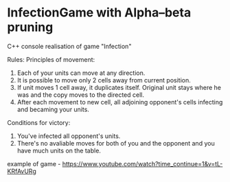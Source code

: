 # InfectionGame with Alpha–beta pruning

C++ console realisation of game "Infection"

Rules:
Principles of movement:
1. Each of your units can move at any direction.
2. It is possible to move only 2 cells away from current position.
3. If unit moves 1 cell away, it duplicates itself. Original unit stays where he was and the copy moves to the directed cell.
4. After each movement to new cell, all adjoining opponent's cells infecting and becaming your units.

Conditions for victory:
1. You've infected all opponent's units.
2. There's no avaliable moves for both of you and the opponent and you have much units on the table.



example of game - https://www.youtube.com/watch?time_continue=1&v=tL-KRfAvURg
